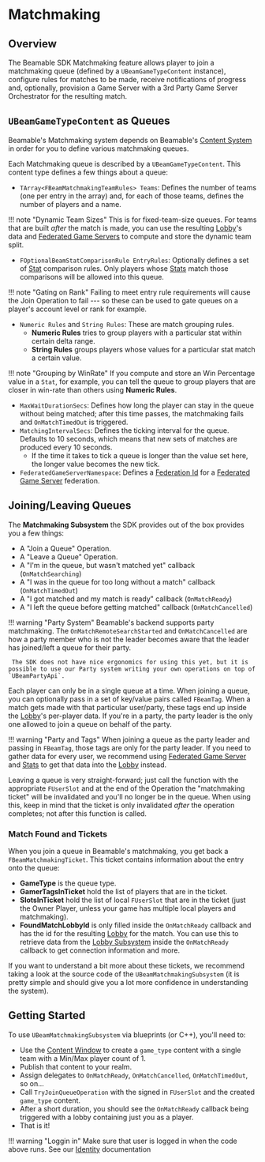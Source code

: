 # Matchmaking
## Overview

The Beamable SDK Matchmaking feature allows player to join a matchmaking queue (defined by a `UBeamGameTypeContent` instance), configure rules for matches to be made, receive notifications of progress and, optionally, provision a Game Server with a 3rd Party Game Server Orchestrator for the resulting match. 

## `UBeamGameTypeContent` as Queues
Beamable's Matchmaking system depends on Beamable's [Content System](content.md) in order for you to define various matchmaking queues.

Each Matchmaking queue is described by a `UBeamGameTypeContent`. This content type defines a few things about a queue:

- `TArray<FBeamMatchmakingTeamRules> Teams`: Defines the number of teams (one per entry in the array) and, for each of those teams, defines the number of players and a name.

!!! note "Dynamic Team Sizes"
	This is for fixed-team-size queues. For teams that are built *after* the match is made, you can use the resulting [Lobby](../features/lobbies.md)'s data and [Federated Game Servers](../federation/federated-game-server.md) to compute and store the dynamic team split.

- `FOptionalBeamStatComparisonRule EntryRules`: Optionally defines a set of [Stat](stats.md) comparison rules. Only players whose [Stats](stats.md) match those comparisons will be allowed into this queue.

!!! note "Gating on Rank"
	Failing to meet entry rule requirements will cause the Join Operation to fail --- so these can be used to gate queues on a player's account level or rank for example.

- `Numeric Rules` and `String Rules`: These are match grouping rules.
	- **Numeric Rules** tries to group players with a particular stat within certain delta range.
	- **String Rules** groups players whose values for a particular stat match a certain value.

!!! note "Grouping by WinRate"
	If you compute and store an Win Percentage value in a `Stat`, for example, you can tell the queue to group players that are closer in win-rate than others using **Numeric Rules**.

- `MaxWaitDurationSecs`: Defines how long the player can stay in the queue without being matched; after this time passes, the matchmaking fails and `OnMatchTimedOut` is triggered.
- `MatchingIntervalSecs`: Defines the ticking interval for the queue. Defaults to 10 seconds, which means that new sets of matches are produced every 10 seconds.
	- If the time it takes to tick a queue is longer than the value set here, the longer value becomes the new tick.
- `FederatedGameServerNamespace`: Defines a [Federation Id](../federation/federation.md#federation-id) for a [Federated Game Server](../federation/federated-game-server.md) federation.

## Joining/Leaving Queues
The **Matchmaking Subsystem** the SDK provides out of the box provides you a few things:

- A "Join a Queue" Operation.
- A "Leave a Queue" Operation.
- A "I'm in the queue, but wasn't matched yet" callback (`OnMatchSearching`)
- A "I was in the queue for too long without a match" callback (`OnMatchTimedOut`)
- A "I got matched and my match is ready" callback (`OnMatchReady`)
- A "I left the queue before getting matched" callback (`OnMatchCancelled`)

!!! warning "Party System"
	Beamable's backend supports party matchmaking. The `OnMatchRemoteSearchStarted` and `OnMatchCancelled` are how a party member who is not the leader becomes aware that the leader has joined/left a queue for their party.
	
	 The SDK does not have nice ergonomics for using this yet, but it is possible to use our Party system writing your own operations on top of `UBeamPartyApi`.

Each player can only be in a single queue at a time. When joining a queue, you can optionally pass in a set of key/value pairs called `FBeamTag`. When a match gets made with that particular user/party, these tags end up inside the [Lobby](lobbies.md)'s per-player data. If you're in a party, the party leader is the only one allowed to join a queue on behalf of the party.

!!! warning "Party and Tags"
	When joining a queue as the party leader and passing in `FBeamTag`, those tags are only for the party leader. If you need to gather data for every user, we recommend using [Federated Game Server](../federation/federated-game-server.md) and [Stats](stats.md) to get that data into the [Lobby](lobbies.md) instead.

Leaving a queue is very straight-forward; just call the function with the appropriate `FUserSlot` and at the end of the Operation the "matchmaking ticket" will be invalidated and you'll no longer be in the queue. When using this, keep in mind that the ticket is only invalidated *after* the operation completes; not after this function is called.

### Match Found and Tickets
When you join a queue in Beamable's matchmaking, you get back a `FBeamMatchmakingTicket`. This ticket contains information about the entry onto the queue:

- **GameType** is the queue type.
- **GamerTagsInTicket** hold the list of players that are in the ticket.
- **SlotsInTicket** hold the list of local `FUserSlot` that are in the ticket (just the Owner Player, unless your game has multiple local players and matchmaking).
- **FoundMatchLobbyId** is only filled inside the `OnMatchReady` callback and has the id for the resulting [Lobby](lobbies.md) for the match. You can use this to retrieve data from the [Lobby Subsystem](lobbies.md) inside the `OnMatchReady` callback to get connection information and more.

If you want to understand a bit more about these tickets, we recommend taking a look at the source code of the `UBeamMatchmakingSubsystem` (it is pretty simple and should give you a lot more confidence in understanding the system).
## Getting Started
To use `UBeamMatchmakingSubsystem` via blueprints (or C++), you'll need to:

- Use the [Content Window](content.md) to create a `game_type` content with a single team with a Min/Max player count of 1.
- Publish that content to your realm.
- Assign delegates to `OnMatchReady`, `OnMatchCancelled`, `OnMatchTimedOut`, so on...
- Call `TryJoinQueueOperation` with the signed in `FUserSlot` and the created `game_type` content.
- After a short duration, you should see the `OnMatchReady` callback being triggered with a lobby containing just you as a player.
- That is it!

!!! warning "Loggin in"
	Make sure that user is logged in when the code above runs. See our [Identity](identity.md) documentation